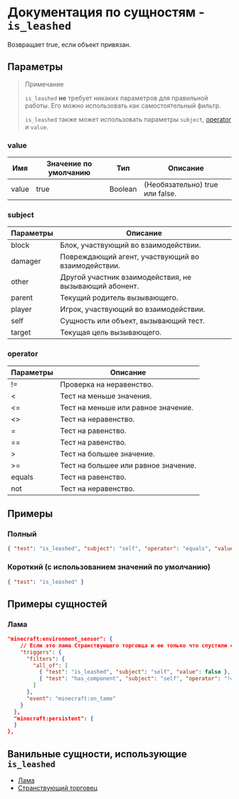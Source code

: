 # Документация по сущностям - `is_leashed`

Возвращает true, если объект привязан.

## Параметры

> Примечание
> 
> `is_leashed` **не** требует никаких параметров для правильной работы. Его можно использовать как самостоятельный фильтр.
> 
> `is_leashed` также может использовать параметры `subject`, [operator](../../../../Others/Operators.md) и `value`.

### value

| Имя   | Значение по умолчанию | Тип    | Описание                            |
|-------|-----------------------|--------|-------------------------------------|
| value | true                  | Boolean | (Необязательно) true или false. |

### subject

| Параметры | Описание                                               |
|-----------|--------------------------------------------------------|
| block     | Блок, участвующий во взаимодействии.                   |
| damager   | Повреждающий агент, участвующий во взаимодействии.     |
| other     | Другой участник взаимодействия, не вызывающий абонент. |
| parent    | Текущий родитель вызывающего.                          |
| player    | Игрок, участвующий во взаимодействии.                  |
| self      | Сущность или объект, вызывающий тест.                  |
| target    | Текущая цель вызывающего.                              |

### operator

| Параметры | Описание                             |
|-----------|--------------------------------------|
| !=        | Проверка на неравенство.             |
| <         | Тест на меньше значения.             |
| <=        | Тест на меньше или равное значение.  |
| <>        | Тест на неравенство.                 |
| =         | Тест на равенство.                   |
| ==        | Тест на равенство.                   |
| \>        | Тест на большее значение.            |
| >=        | Тест на большее или равное значение. |
| equals    | Тест на равенство.                   |
| not       | Тест на неравенство.                 |

## Примеры

### Полный

``` json
{ "test": "is_leashed", "subject": "self", "operator": "equals", "value": "true" }
```

### Короткий (с использованием значений по умолчанию)

``` json
{ "test": "is_leashed" }
```

## Примеры сущностей

### Лама

``` json
"minecraft:environment_sensor": {
    // Если это лама Странствующего торговца и ее только что спустили с поводка, сделайте ее ручной
    "triggers": {
      "filters": {
        "all_of": [
          { "test": "is_leashed", "subject": "self", "value": false },
          { "test": "has_component", "subject": "self", "operator": "!=", "value" : "minecraft:is_tamed" }
        ]
      },
      "event": "minecraft:on_tame"
    }
  },
  "minecraft:persistent": {
  }
},
```

## Ванильные сущности, использующие `is_leashed`

+ [Лама](../../../../Others/Entities/llama.md)
+ [Странствующий торговец](../../../../Others/Entities/wandering_trader.md)
